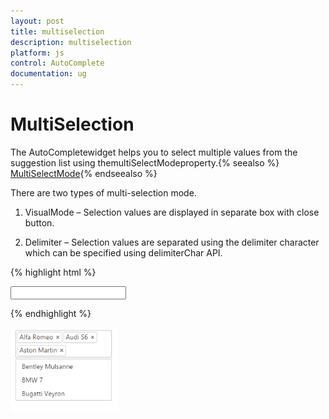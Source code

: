 ```yaml
---
layout: post
title: multiselection
description: multiselection
platform: js
control: AutoComplete
documentation: ug
---
```


# MultiSelection

The AutoCompletewidget helps you to select multiple values from the suggestion list using themultiSelectModeproperty.{% seealso %} [MultiSelectMode](http://help.syncfusion.com/js/api/ejautocomplete){% endseealso %}

There are two types of multi-selection mode.

1. VisualMode – Selection values are displayed in separate box with close button.

2. Delimiter – Selection values are separated using the delimiter character which can be specified using delimiterChar API. 

{% highlight html %}


<input type="text" id="autocomplete" />

<script type="text/javascript">

        /* Local Data */
        var carList = [
                "Audi S6", "Audi S6", "Austin-Healey", "Alfa Romeo", "Aston Martin",
                "BMW 7 ", "Bentley Mulsanne", "Bugatti Veyron",
                "Chevrolet Camaro", "Cadillac ",
                "Duesenberg J ", "Dodge Sprinter",
                "Elantra", "Excavator",
                "Ford Boss 302", "Ferrari 360", "Ford Thunderbird ",
                "GAZ Siber"];

        $('#autocomplete').ejAutocomplete({ dataSource: carList, width: 205, multiSelectMode:ej.MultiSelectMode.VisualMode });

</script>



{% endhighlight %}



![AutoComplete-Multiselection](multiselection_images\multiselection_img1.png)

